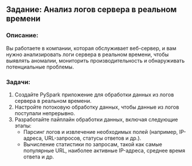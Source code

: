## Задание: Анализ логов сервера в реальном времени

### Описание:
Вы работаете в компании, которая обслуживает веб-сервер, и вам нужно анализировать логи сервера в реальном времени, чтобы выявлять аномалии, мониторить производительность и обнаруживать потенциальные проблемы.

### Задачи:

1. Создайте PySpark приложение для обработки данных из логов сервера в реальном времени.
2. Настройте потоковую обработку данных, чтобы данные из логов поступали непрерывно.
3. Разработайте пайплайн обработки данных, включая следующие этапы:
   - Парсинг логов и извлечение необходимых полей (например, IP-адреса, URL-запросов, статусы ответов и др.).
   - Вычисление статистики по запросам, такой как самые популярные URL, наиболее активные IP-адреса, среднее время ответа и др.
   
